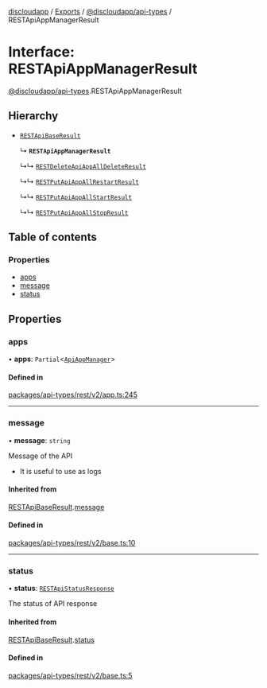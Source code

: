 [discloudapp](../README.md) / [Exports](../modules.md) / [@discloudapp/api-types](../modules/discloudapp_api_types.md) / RESTApiAppManagerResult

# Interface: RESTApiAppManagerResult

[@discloudapp/api-types](../modules/discloudapp_api_types.md).RESTApiAppManagerResult

## Hierarchy

- [`RESTApiBaseResult`](discloudapp_api_types.RESTApiBaseResult.md)

  ↳ **`RESTApiAppManagerResult`**

  ↳↳ [`RESTDeleteApiAppAllDeleteResult`](discloudapp_api_types.RESTDeleteApiAppAllDeleteResult.md)

  ↳↳ [`RESTPutApiAppAllRestartResult`](discloudapp_api_types.RESTPutApiAppAllRestartResult.md)

  ↳↳ [`RESTPutApiAppAllStartResult`](discloudapp_api_types.RESTPutApiAppAllStartResult.md)

  ↳↳ [`RESTPutApiAppAllStopResult`](discloudapp_api_types.RESTPutApiAppAllStopResult.md)

## Table of contents

### Properties

- [apps](discloudapp_api_types.RESTApiAppManagerResult.md#apps)
- [message](discloudapp_api_types.RESTApiAppManagerResult.md#message)
- [status](discloudapp_api_types.RESTApiAppManagerResult.md#status)

## Properties

### apps

• **apps**: `Partial`<[`ApiAppManager`](discloudapp_api_types.ApiAppManager.md)\>

#### Defined in

[packages/api-types/rest/v2/app.ts:245](https://github.com/discloud/discloud.app/blob/9c516a5/packages/api-types/rest/v2/app.ts#L245)

___

### message

• **message**: `string`

Message of the API
- It is useful to use as logs

#### Inherited from

[RESTApiBaseResult](discloudapp_api_types.RESTApiBaseResult.md).[message](discloudapp_api_types.RESTApiBaseResult.md#message)

#### Defined in

[packages/api-types/rest/v2/base.ts:10](https://github.com/discloud/discloud.app/blob/9c516a5/packages/api-types/rest/v2/base.ts#L10)

___

### status

• **status**: [`RESTApiStatusResponse`](../modules/discloudapp_api_types.md#restapistatusresponse)

The status of API response

#### Inherited from

[RESTApiBaseResult](discloudapp_api_types.RESTApiBaseResult.md).[status](discloudapp_api_types.RESTApiBaseResult.md#status)

#### Defined in

[packages/api-types/rest/v2/base.ts:5](https://github.com/discloud/discloud.app/blob/9c516a5/packages/api-types/rest/v2/base.ts#L5)
